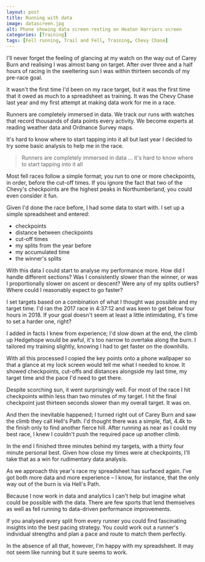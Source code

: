 ```yaml
---
layout: post
title: Running with data
image: datascreen.jpg
alt: Phone showing data screen resting on Heaton Harriers screen
categories: [Training]
tags: [Fell running, Trail and Fell, Training, Chevy Chase]
---
```


I'll never forget the feeling of glancing at my watch on the way out of Carey Burn and realising I was almost bang on target. After over three and a half hours of racing in the sweltering sun I was within thirteen seconds of my pre-race goal.

It wasn't the first time I'd been on my race target, but it was the first time that it owed as much to a spreadsheet as training. It was the Chevy Chase last year and my first attempt at making data work for me in a race.

Runners are completely immersed in data. We track our runs with watches that record thousands of data points every activity. We become experts at reading weather data and Ordnance Survey maps. 

It's hard to know where to start tapping into it all but last year I decided to try some basic analysis to help me in the race.

>Runners are completely immersed in data ... it's hard to know where to start tapping into it all

Most fell races follow a simple format; you run to one or more checkpoints, in order, before the cut-off times. If you ignore the fact that two of the Chevy's checkpoints are the highest peaks in Northumberland, you could even consider it fun.

Given I'd done the race before, I had some data to start with. I set up a simple spreadsheet and entered:

* checkpoints
* distance between checkpoints
* cut-off times
* my splits from the year before
* my accumulated time
* the winner's splits 

With this data I could start to analyse my performance more. How did I handle different sections? Was I consistently slower than the winner, or was I proportionally slower on ascent or descent? Were any of my splits outliers? Where could I reasonably expect to go faster?

I set targets based on a combination of what I thought was possible and my target time. I'd ran the 2017 race in 4:37:12 and was keen to get below four hours in 2018. If your goal doesn't seem at least a little intimidating, it's time to set a harder one, right? 

I added in facts I knew from experience; I'd slow down at the end, the climb up Hedgehope would be awful, it's too narrow to overtake along the burn. I tailored my training slightly, knowing I had to get faster on the downhills.

With all this processed I copied the key points onto a phone wallpaper so that a glance at my lock screen would tell me what I needed to know. It showed checkpoints, cut-offs and distances alongside my last time, my target time and the pace I'd need to get there. 

Despite scorching sun, it went surprisingly well. For most of the race I hit checkpoints within less than two minutes of my target. I hit the final checkpoint just thirteen seconds slower than my overall target. It was on.

And then the inevitable happened; I turned right out of Carey Burn and saw the climb they call Hell's Path. I'd thought there was a simple, flat, 4.4k to the finish only to find another fierce hill. After running as near as I could my best race, I knew I couldn't push the required pace up another climb.

In the end I finished three minutes behind my targets, with a thirty four minute personal best. Given how close my times were at checkpoints, I'll take that as a win for rudimentary data analysis.

As we approach this year's race my spreadsheet has surfaced again. I've got both more data and more experience – I know, for instance, that the only way out of the burn is via Hell's Path.

Because I now work in data and analytics I can't help but imagine what could be possible with the data. There are few sports that lend themselves as well as fell running to data-driven performance improvements. 

If you analysed every split from every runner you could find fascinating insights into the best pacing strategy. You could work out a runner's individual strengths and plan a pace and route to match them perfectly.

In the absence of all that, however, I'm happy with my spreadsheet. It may not seem like running but it sure seems to work. 
